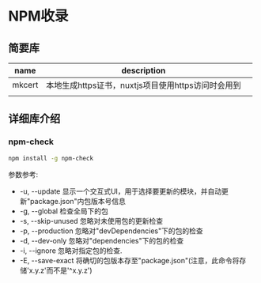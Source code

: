 # NPM收录

## 简要库

| name   | description                                        |     |
| ------ | -------------------------------------------------- | --- |
| mkcert | 本地生成https证书，nuxtjs项目使用https访问时会用到 |     |
|        |                                                    |     |
## 详细库介绍
### npm-check

``` sh
npm install -g npm-check

```
参数参考:  
* -u, --update       显示一个交互式UI，用于选择要更新的模块，并自动更新"package.json"内包版本号信息
* -g, --global       检查全局下的包
* -s, --skip-unused  忽略对未使用包的更新检查
* -p, --production   忽略对"devDependencies"下的包的检查
* -d, --dev-only     忽略对"dependencies"下的包的检查
* -i, --ignore       忽略对指定包的检查.
* -E, --save-exact   将确切的包版本存至"package.json"(注意，此命令将存储'x.y.z'而不是'^x.y.z')
